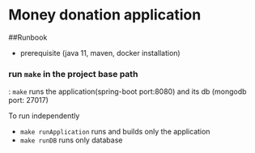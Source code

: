 # Money donation application

##Runbook
- prerequisite (java 11, maven, docker installation)

### run `make` in the project base path
: `make` runs the application(spring-boot port:8080) and its db (mongodb port: 27017)

To run independently 
- `make runApplication` runs and builds only the application
- `make runDB` runs only database



